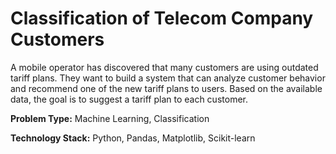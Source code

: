 # Classification of Telecom Company Customers

A mobile operator has discovered that many customers are using outdated tariff plans. They want to build a system that can analyze customer behavior and recommend one of the new tariff plans to users. Based on the available data, the goal is to suggest a tariff plan to each customer.

__Problem Type:__ Machine Learning, Classification

__Technology Stack:__ Python, Pandas, Matplotlib, Scikit-learn
